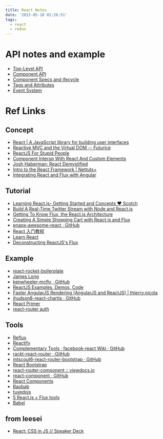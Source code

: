 ```yaml
---
title: React Notes
date: '2015-05-10 01:26:51'
tags:
  - react
  - redux
---
```


# API notes and example

- [Top-Level API][@01]
- [Component API][@02]
- [Component Specs and ifecycle][@03]
- [Tags and Attributes][@04]
- [Event System][@05]

# Ref Links

## Concept

- [React | A JavaScript library for building user interfaces][@06]
- [Reactive MVC and the Virtual DOM -- Futurice][@07]
- [ReactJS For Stupid People][@08]
- [Component Interop With React And Custom Elements][@09]
- [Josh Haberman: React Demystified][@10]
- [Intro to the React Framework | Nettuts+][@11]
- [Integrating React and Flux with Angular][@12]

## Tutorial

- [Learning React.js- Getting Started and Concepts ♥ Scotch][@13]
- [Build A Real-Time Twitter Stream with Node and React.js][@14]
- [Getting To Know Flux, the React.js Architecture][@15]
- [Creating A Simple Shopping Cart with React.js and Flux][@16]
- [enaqx-awesome-react · GitHub][@17]
- [React 入门教程][@18]
- [Learn React][@19]
- [Deconstructing ReactJS's Flux][@20]

## Example

- [react-rocket-boilerplate][@21]
- [James Long][@22]
- [kenwheeler-mcfly · GitHub][@23]
- [ReactJS Examples, Demos, Code][@24]
- [Faster AngularJS Rendering (AngularJS and ReactJS) | thierry.nicola][@25]
- [jhudson8-react-chartjs · GitHub][@26]
- [React Primer][@27]
- [react-router auth][@28]

## Tools

- [Reflux][@29]
- [Reactify][@30]
- [Complementary Tools · facebook-react Wiki · GitHub][@31]
- [rackt-react-router · GitHub][@32]
- [mtscout6-react-router-bootstrap · GitHub][@33]
- [React Bootstrap][@34]
- [react-router-component :: viewdocs.io][@35]
- [react-component · GitHub][@36]
- [React Components][@37]
- [Baobab][@38]
- [tuxedojs][@39]
- [5 React.js + Flux tools][@40]
- [Babel][@41]

## from leesei

- [React: CSS in JS // Speaker Deck][@42]

<!-- reference links -->

[@01]: http://facebook.github.io/react/docs/top-level-api.html
[@02]: http://facebook.github.io/react/docs/component-api.html
[@03]: http://facebook.github.io/react/docs/component-specs.html
[@04]: http://facebook.github.io/react/docs/tags-and-attributes.html
[@05]: http://facebook.github.io/react/docs/events.html
[@06]: http://facebook.github.io/react/index.html
[@07]: http://futurice.com/blog/reactive-mvc-and-the-virtual-dom
[@08]: http://blog.andrewray.me/reactjs-for-stupid-people/
[@09]: http://addyosmani.com/blog/component-interop-with-react-and-custom-elements/
[@10]: http://blog.reverberate.org/2014/02/react-demystified.html
[@11]: http://net.tutsplus.com/tutorials/javascript-ajax/intro-to-the-react-framework/
[@12]: https://developers.mobileapptracking.com/addressing-angular-weaknesses-with-react-and-flux/
[@13]: http://scotch.io/tutorials/javascript/learning-react-getting-started-and-concepts
[@14]: https://scotch.io/tutorials/build-a-real-time-twitter-stream-with-node-and-react-js
[@15]: https://scotch.io/tutorials/getting-to-know-flux-the-react-js-architecture
[@16]: https://scotch.io/tutorials/creating-a-simple-shopping-cart-with-react-js-and-flux
[@17]: https://github.com/enaqx/awesome-react
[@18]: http://hulufei.gitbooks.io/react-tutorial/content/
[@19]: http://learnreact.robbestad.com/
[@20]: http://spoike.ghost.io/deconstructing-reactjss-flux/
[@21]: https://github.com/jakemmarsh/react-rocket-boilerplate
[@22]: http://jlongster.com/Removing-User-Interface-Complexity,-or-Why-React-is-Awesome
[@23]: https://github.com/kenwheeler/mcfly
[@24]: http://react.rocks/
[@25]: http://www.williambrownstreet.net/blog/2014/04/faster-angularjs-rendering-angularjs-and-reactjs/
[@26]: https://github.com/jhudson8/react-chartjs
[@27]: http://binarymuse.github.io/react-primer/build/
[@28]: https://github.com/sardaukar/react-router-auth-example
[@29]: https://github.com/spoike/refluxjs
[@30]: https://github.com/andreypopp/Reactify
[@31]: https://github.com/facebook/react/wiki/Complementary-Tools
[@32]: https://github.com/rackt/react-router
[@33]: https://github.com/mtscout6/react-router-bootstrap
[@34]: http://react-bootstrap.github.io/
[@35]: http://strml.viewdocs.io/react-router-component
[@36]: https://github.com/react-component
[@37]: http://react-components.com/
[@38]: https://github.com/Yomguithereal/baobab
[@39]: http://www.tuxedojs.org/
[@40]: http://www.progville.com/javascript/5-react-js-flux-tools/
[@41]: https://babeljs.io/
[@42]: https://speakerdeck.com/vjeux/react-css-in-js
